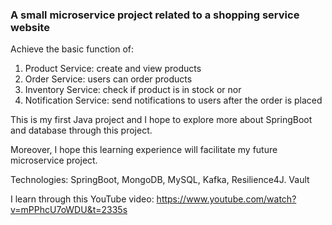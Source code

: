 ### A small microservice project related to a shopping service website

Achieve the basic function of:
1. Product Service: create and view products
2. Order Service: users can order products
3. Inventory Service: check if product is in stock or nor
4. Notification Service: send notifications to users after the order is placed





This is my first Java project and I hope to explore more about SpringBoot and database through this project.

Moreover, I hope this learning experience will facilitate my future microservice project.

Technologies: SpringBoot, MongoDB, MySQL, Kafka, Resilience4J. Vault

I learn through this YouTube video: https://www.youtube.com/watch?v=mPPhcU7oWDU&t=2335s
